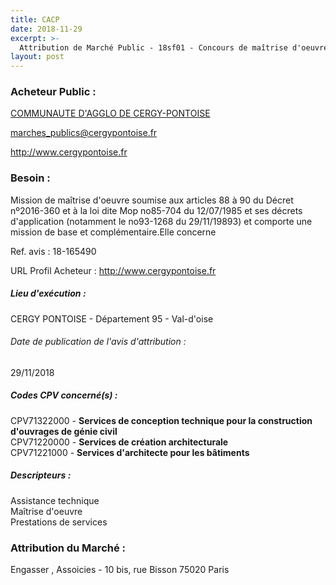 ```yaml
---
title: CACP
date: 2018-11-29
excerpt: >-
  Attribution de Marché Public - 18sf01 - Concours de maîtrise d'oeuvre pour la construction de la Halle sportive d'athlétisme au Stade des Maradas à Pontoise
layout: post
---
```


### Acheteur Public : 
<a href="/acheteur-33/siren-249500109"> COMMUNAUTE D'AGGLO DE CERGY-PONTOISE</a><br/>



marches_publics@cergypontoise.fr


http://www.cergypontoise.fr
### Besoin :

Mission de maîtrise d'oeuvre soumise aux articles 88 à 90 du Décret nº2016-360 et à la loi dite Mop no85-704 du 12/07/1985 et ses décrets d'application (notamment le no93-1268 du 29/11/19893) et comporte une mission de base et complémentaire.Elle concerne

Ref. avis : 18-165490

URL Profil Acheteur : http://www.cergypontoise.fr

##### Lieu d'exécution :

CERGY PONTOISE - Département 95 - Val-d'oise

###### Date de publication de l'avis d'attribution : 
29/11/2018

##### Codes CPV concerné(s) :
CPV71322000 - **Services de conception technique pour la construction d'ouvrages de génie civil** <br/>
CPV71220000 - **Services de création architecturale** <br/>
CPV71221000 - **Services d'architecte pour les bâtiments** <br/>

##### Descripteurs :
Assistance technique <br/>
Maîtrise d'oeuvre <br/>
Prestations de services <br/>

### Attribution du Marché :
Engasser , Assoicies - 10 bis, rue Bisson 75020 Paris <br/>
